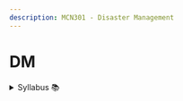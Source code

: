 ```yaml
---
description: MCN301 - Disaster Management
---
```


# DM

<details>

<summary>Syllabus 📚</summary>

[MCN301](https://drive.google.com/file/d/1zyt6QnDBJPU_7WlP2bPwkAwkHk1tP6AS/view?usp=drive_link)👈

</details>
